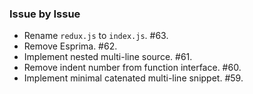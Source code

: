 ### Issue by Issue

 * Rename `redux.js` to `index.js`. #63.
 * Remove Esprima. #62.
 * Implement nested multi-line source. #61.
 * Remove indent number from function interface. #60.
 * Implement minimal catenated multi-line snippet. #59.

